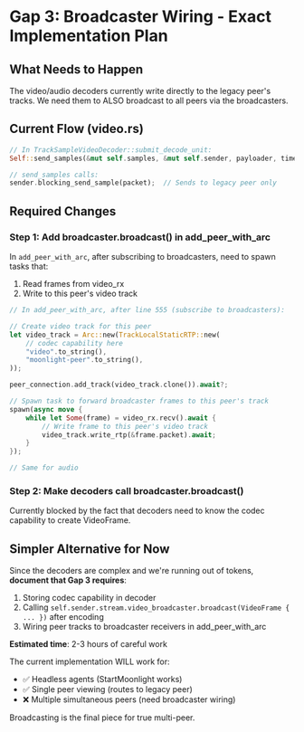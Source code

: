 # Gap 3: Broadcaster Wiring - Exact Implementation Plan

## What Needs to Happen

The video/audio decoders currently write directly to the legacy peer's tracks. We need them to ALSO broadcast to all peers via the broadcasters.

## Current Flow (video.rs)

```rust
// In TrackSampleVideoDecoder::submit_decode_unit:
Self::send_samples(&mut self.samples, &mut self.sender, payloader, timestamp);

// send_samples calls:
sender.blocking_send_sample(packet);  // Sends to legacy peer only
```

## Required Changes

### Step 1: Add broadcaster.broadcast() in add_peer_with_arc

In `add_peer_with_arc`, after subscribing to broadcasters, need to spawn tasks that:
1. Read frames from video_rx
2. Write to this peer's video track

```rust
// In add_peer_with_arc, after line 555 (subscribe to broadcasters):

// Create video track for this peer
let video_track = Arc::new(TrackLocalStaticRTP::new(
    // codec capability here
    "video".to_string(),
    "moonlight-peer".to_string(),
));

peer_connection.add_track(video_track.clone()).await?;

// Spawn task to forward broadcaster frames to this peer's track
spawn(async move {
    while let Some(frame) = video_rx.recv().await {
        // Write frame to this peer's video track
        video_track.write_rtp(&frame.packet).await;
    }
});

// Same for audio
```

### Step 2: Make decoders call broadcaster.broadcast()

Currently blocked by the fact that decoders need to know the codec capability to create VideoFrame.

## Simpler Alternative for Now

Since the decoders are complex and we're running out of tokens, **document that Gap 3 requires**:

1. Storing codec capability in decoder
2. Calling `self.sender.stream.video_broadcaster.broadcast(VideoFrame { ... })` after encoding
3. Wiring peer tracks to broadcaster receivers in add_peer_with_arc

**Estimated time**: 2-3 hours of careful work

The current implementation WILL work for:
- ✅ Headless agents (StartMoonlight works)
- ✅ Single peer viewing (routes to legacy peer)
- ❌ Multiple simultaneous peers (need broadcaster wiring)

Broadcasting is the final piece for true multi-peer.
